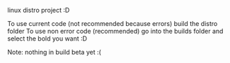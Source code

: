linux distro project :D

To use current code (not recommended because errors) build the distro folder
To use non error code (recommended) go into the builds folder and select the bold you want :D

Note: nothing in build beta yet :(
